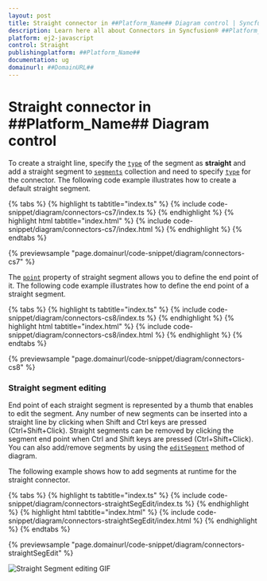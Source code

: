 ```yaml
---
layout: post
title: Straight connector in ##Platform_Name## Diagram control | Syncfusion®
description: Learn here all about Connectors in Syncfusion® ##Platform_Name## Diagram control of Syncfusion Essential® JS 2 and more.
platform: ej2-javascript
control: Straight 
publishingplatform: ##Platform_Name##
documentation: ug
domainurl: ##DomainURL##
---
```

# Straight connector in ##Platform_Name## Diagram control

To create a straight line, specify the [`type`](../../../api/diagram/connector/#type) of the segment as **straight** and add a straight segment to [`segments`](../../../api/diagram/connector#segments) collection and need to specify [`type`](../../../api/diagram/connector#type) for the connector. The following code example illustrates how to create a default straight segment.

{% tabs %}
{% highlight ts tabtitle="index.ts" %}
{% include code-snippet/diagram/connectors-cs7/index.ts %}
{% endhighlight %}
{% highlight html tabtitle="index.html" %}
{% include code-snippet/diagram/connectors-cs7/index.html %}
{% endhighlight %}
{% endtabs %}
        
{% previewsample "page.domainurl/code-snippet/diagram/connectors-cs7" %}

The [`point`](../../../api/diagram/straightSegment#point) property of straight segment allows you to define the end point of it. The following code example illustrates how to define the end point of a straight segment.

{% tabs %}
{% highlight ts tabtitle="index.ts" %}
{% include code-snippet/diagram/connectors-cs8/index.ts %}
{% endhighlight %}
{% highlight html tabtitle="index.html" %}
{% include code-snippet/diagram/connectors-cs8/index.html %}
{% endhighlight %}
{% endtabs %}
        
{% previewsample "page.domainurl/code-snippet/diagram/connectors-cs8" %}

### Straight segment editing

End point of each straight segment is represented by a thumb that enables to edit the segment.
Any number of new segments can be inserted into a straight line by clicking when Shift and Ctrl keys are pressed (Ctrl+Shift+Click).
Straight segments can be removed by clicking the segment end point when Ctrl and Shift keys are pressed (Ctrl+Shift+Click). You can also add/remove segments by using the [`editSegment`](../../../api/diagram/#editsegment) method of diagram.

The following example shows how to add segments at runtime for the straight connector.

{% tabs %}
{% highlight ts tabtitle="index.ts" %}
{% include code-snippet/diagram/connectors-straightSegEdit/index.ts %}
{% endhighlight %}
{% highlight html tabtitle="index.html" %}
{% include code-snippet/diagram/connectors-straightSegEdit/index.html %}
{% endhighlight %}
{% endtabs %}
        
{% previewsample "page.domainurl/code-snippet/diagram/connectors-straightSegEdit" %}

![Straight Segment editing GIF](../../images//StraightSegEdit.gif)